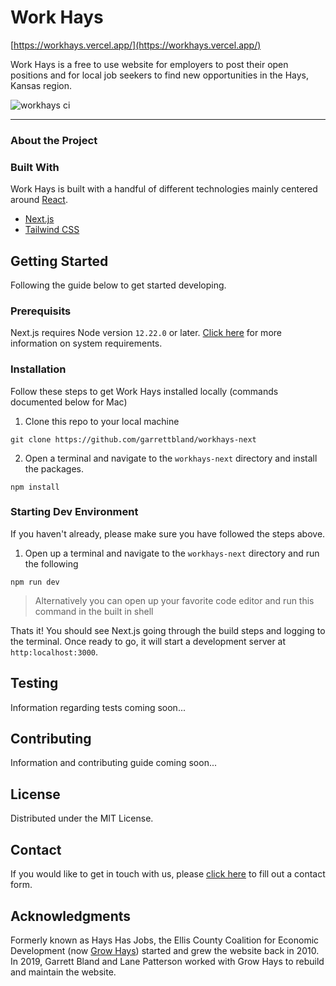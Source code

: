 # Work Hays

[https://workhays.vercel.app/](https://workhays.vercel.app/)

Work Hays is a free to use website for employers to post their open positions and for local job seekers to find new opportunities in the Hays, Kansas region.

![workhays ci](https://github.com/garrettbland/workhays-next/actions/workflows/main.yml/badge.svg)

---

### About the Project

### Built With

Work Hays is built with a handful of different technologies mainly centered around [React](https://reactjs.org/).

-   [Next.js](https://nextjs.org/)
-   [Tailwind CSS](https://tailwindcss.com/)

## Getting Started

Following the guide below to get started developing.

### Prerequisits

Next.js requires Node version `12.22.0` or later. [Click here](https://nextjs.org/docs/getting-started#system-requirements) for more information on system requirements.

### Installation

Follow these steps to get Work Hays installed locally (commands documented below for Mac)

1. Clone this repo to your local machine

```
git clone https://github.com/garrettbland/workhays-next
```

2. Open a terminal and navigate to the `workhays-next` directory and install the packages.

```
npm install
```

### Starting Dev Environment

If you haven't already, please make sure you have followed the steps above.

1. Open up a terminal and navigate to the `workhays-next` directory and run the following

```
npm run dev
```

> Alternatively you can open up your favorite code editor and run this command in the built in shell

Thats it! You should see Next.js going through the build steps and logging to the terminal. Once ready to go, it will start a development server at `http:localhost:3000`.

## Testing

Information regarding tests coming soon...

## Contributing

Information and contributing guide coming soon...

## License

Distributed under the MIT License.

## Contact

If you would like to get in touch with us, please [click here](https://workhays.com/contact) to fill out a contact form.

## Acknowledgments

Formerly known as Hays Has Jobs, the Ellis County Coalition for Economic Development (now [Grow Hays](https://www.growhays.com/)) started and grew the website back in 2010. In 2019, Garrett Bland and Lane Patterson worked with Grow Hays to rebuild and maintain the website.
